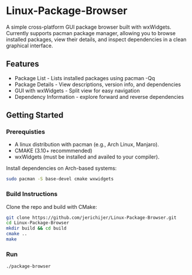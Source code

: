 # Linux-Package-Browser
A simple cross-platform GUI package browser built with wxWidgets. Currently supports pacman package manager, allowing you to browse installed packages, view their details, and inspect dependencies in a clean graphical interface.

## Features
- Package List - Lists installed packages using pacman -Qq
- Package Details - View descriptions, version info, and dependencies
- GUI with wxWidgets - Split view for easy navigation
- Dependency Information - explore forward and reverse dependencies

## Getting Started
### Prerequisties
- A linux distribution with pacman (e.g., Arch Linux, Manjaro).
- CMAKE (3.10+ recommmended)
- wxWidgets (must be installed and availed to your compiler).

Install dependencies on Arch-based systems:
```bash
sudo pacman -S base-devel cmake wxwidgets
```

### Build Instructions
Clone the repo and build with CMake:
```bash
git clone https://github.com/jerichijer/Linux-Package-Browser.git
cd Linux-Package-Browser
mkdir build && cd build
cmake ..
make
```

### Run
```bash
./package-browser
```
